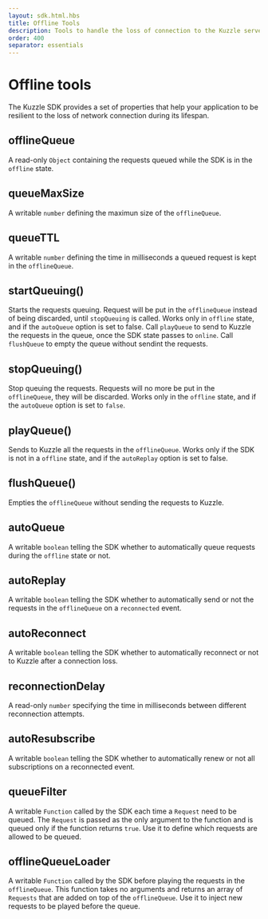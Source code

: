 ```yaml
---
layout: sdk.html.hbs
title: Offline Tools
description: Tools to handle the loss of connection to the Kuzzle server
order: 400
separator: essentials
---
```


# Offline tools

The Kuzzle SDK provides a set of properties that help your application to be resilient to the loss of network connection
during its lifespan. 

## offlineQueue

A read-only `Object` containing the requests queued while the SDK is in the `offline` state.

## queueMaxSize

A writable `number` defining the maximun size of the `offlineQueue`.

## queueTTL

A writable `number` defining the time in milliseconds a queued request is kept in the `offlineQueue`.

## startQueuing()

Starts the requests queuing. Request will be put in the `offlineQueue` instead of being discarded, until `stopQueuing` is called.
Works only in `offline` state, and if the `autoQueue` option is set to false. Call `playQueue` to send to Kuzzle the
requests in the queue, once the SDK state passes to `online`. Call `flushQueue` to empty the queue without sendint the requests.

## stopQueuing()

Stop queuing the requests. Requests will no more be put in the `offlineQueue`, they will be discarded.
Works only in the `offline` state, and if the `autoQueue` option is set to `false`.

## playQueue()

Sends to Kuzzle all the requests in the `offlineQueue`. Works only if the SDK is not in a `offline` state, and if the 
`autoReplay` option is set to false.

## flushQueue()

Empties the `offlineQueue` without sending the requests to Kuzzle.

## autoQueue

A writable `boolean` telling the SDK whether to automatically queue requests during the `offline` state or not.

## autoReplay

A writable `boolean` telling the SDK whether to automatically send or not the requests in the `offlineQueue` on a
`reconnected` event.

## autoReconnect

A writable `boolean` telling the SDK whether to automatically reconnect or not to Kuzzle after a connection loss.

## reconnectionDelay 	

A read-only `number` specifying the time in milliseconds between different reconnection attempts.

## autoResubscribe

A writable `boolean` telling the SDK whether to automatically renew or not all subscriptions on a reconnected event.

## queueFilter

A writable `Function` called by the SDK each time a `Request` need to be queued. The `Request` is passed as the only argument
to the function and is queued only if the function returns `true`. Use it to define which requests are allowed to be queued.

## offlineQueueLoader

A writable `Function` called by the SDK before playing the requests in the `offlineQueue`. This function takes no arguments
and returns an array of `Requests` that are added on top of the `offlineQueue`. Use it to inject new requests to be played
before the queue.